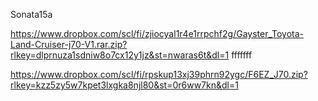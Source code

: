 Sonata15a


https://www.dropbox.com/scl/fi/zjiocyal1r4e1rrpchf2g/Gayster_Toyota-Land-Cruiser-j70-V1.rar.zip?rlkey=dlprnuza1sdniw8o7cx12y1jz&st=nwaras6t&dl=1
fffffff

https://www.dropbox.com/scl/fi/rpskup13xj39phrn92ygc/F6EZ_J70.zip?rlkey=kzz5zy5w7kpet3lxgka8njl80&st=0r6ww7kn&dl=1
